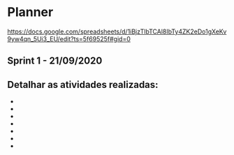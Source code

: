 # Planner
https://docs.google.com/spreadsheets/d/1iBjzTlbTCAl8IbTy4ZK2eDo1gXeKv9yw4qn_5Ui3_EU/edit?ts=5f69525f#gid=0

## Sprint 1 - 21/09/2020

Detalhar as atividades realizadas:
- 
-
-
-
-
-
-
-
